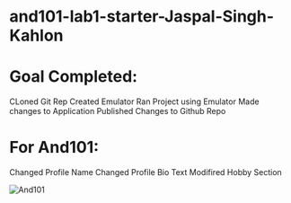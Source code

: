 # and101-lab1-starter-Jaspal-Singh-Kahlon

# Goal Completed:
CLoned Git Rep
Created Emulator
Ran Project using Emulator
Made changes to Application
Published Changes to Github Repo


# For And101:
Changed Profile Name
Changed Profile Bio Text
Modifired Hobby Section

![And101](https://github.com/user-attachments/assets/04a76c1c-ff23-432f-acae-f4f4f00fa64f)

